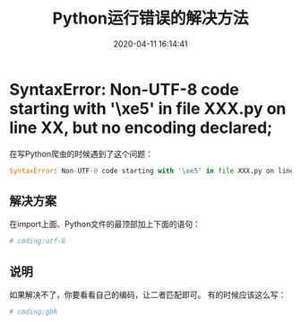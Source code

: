 ﻿---
title: Python运行错误的解决方法
date: 2020-04-11 16:14:41
summary: 本文分享一些Python运行错误的解决方法。
tags:
- Python
categories:
- Python
---

# SyntaxError: Non-UTF-8 code starting with '\xe5' in file XXX.py on line XX, but no encoding declared;

在写Python爬虫的时候遇到了这个问题：

```python
SyntaxError: Non-UTF-8 code starting with '\xe5' in file XXX.py on line XX, but no encoding declared;
```

## 解决方案

在import上面、Python文件的最顶部加上下面的语句：

```python
# coding:utf-8
```

## 说明

如果解决不了，你要看看自己的编码，让二者匹配即可。
有的时候应该这么写：
```python
# coding:gbk
```
